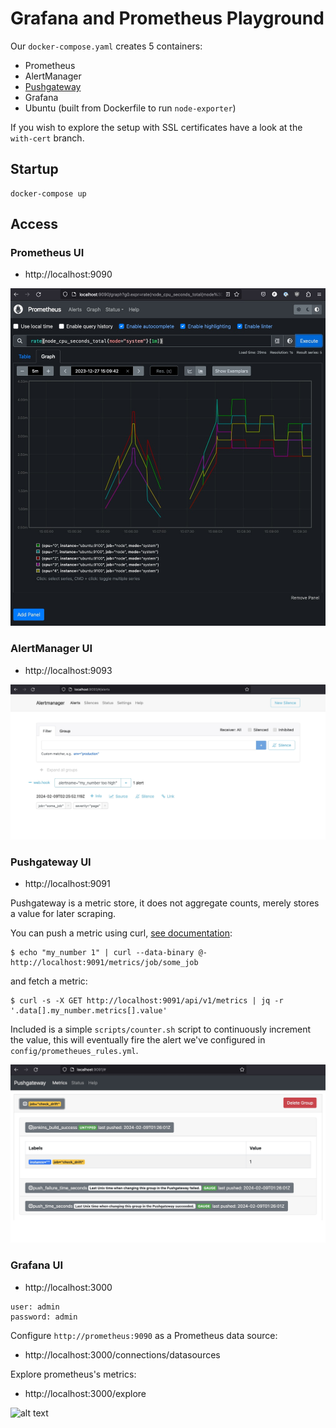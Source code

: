 # Grafana and Prometheus Playground

Our `docker-compose.yaml` creates 5 containers:

* Prometheus
* AlertManager
* [Pushgateway](https://github.com/prometheus/pushgateway)
* Grafana
* Ubuntu (built from Dockerfile to run `node-exporter`)

If you wish to explore the setup with SSL certificates
have a look at the `with-cert` branch.

## Startup

```
docker-compose up
```

## Access

### Prometheus UI

* http://localhost:9090

![alt text](images/prometheus.jpg)

### AlertManager UI

* http://localhost:9093

![alt text](images/alertmanager.jpg)

### Pushgateway UI

* http://localhost:9091

Pushgateway is a metric store, it does not aggregate counts, merely stores a value for later scraping.

You can push a metric using curl, [see documentation](https://github.com/prometheus/pushgateway?tab=readme-ov-file#command-line):

```
$ echo "my_number 1" | curl --data-binary @- http://localhost:9091/metrics/job/some_job
```

and fetch a metric:

```
$ curl -s -X GET http://localhost:9091/api/v1/metrics | jq -r '.data[].my_number.metrics[].value'
```

Included is a simple `scripts/counter.sh` script to continuously increment the value,
this will eventually fire the alert we've configured in `config/prometheues_rules.yml`.

![alt text](images/pushgateway.jpg)

### Grafana UI

* http://localhost:3000

```
user: admin
password: admin
``````

Configure `http://prometheus:9090` as a Prometheus data source:

* http://localhost:3000/connections/datasources

Explore prometheus's metrics:

* http://localhost:3000/explore

![alt text](images/grafana.jpg)
